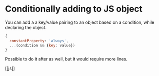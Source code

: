 # Conditionally adding to JS object

You can add a a key/value pairing to an object based on a condition, while declaring the object.

```js
{
  constantProperty: 'always',
  ...(condition && {key: value})
}
```

Possible to do it after as well, but it would require more lines.

[[js]]